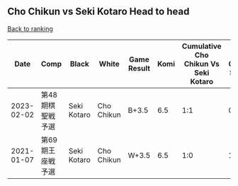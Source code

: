 ## Cho Chikun vs Seki Kotaro Head to head

[Back to ranking](../../index.md)




| **Date** | **Comp** | **Black** | **White** | **Game Result** | **Komi** | **Cumulative Cho Chikun Vs Seki Kotaro** | **Cho Chikun Streak** | **Seki Kotaro Streak** | 
| --- | --- | --- | --- | --- | --- | --- | --- | --- |
| 2023-02-02 | 第48期棋聖戦予選 | Seki Kotaro | Cho Chikun | B+3.5 | 6.5 | 1:1 | 0 | 1 | 
| 2021-01-07 | 第69期王座戦予選 | Seki Kotaro | Cho Chikun | W+3.5 | 6.5 | 1:0 | 1 | 0 |




